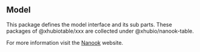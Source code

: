 ## Model

This package defines the model interface and its sub parts.
These packages of @xhubiotable/xxx are collected under @xhubio/nanook-table.


For more information visit the [Nanook](http://nanook.xhub.io/) website.
